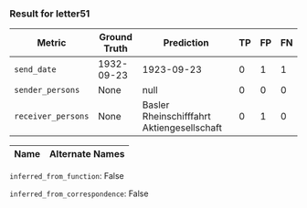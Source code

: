 ### Result for letter51
| Metric           | Ground Truth | Prediction | TP | FP | FN |
|------------------|--------------|------------|----|----|----|
| `send_date`        | 1932-09-23 | 1923-09-23 | 0 | 1 | 1 |
| `sender_persons`  | None | null | 0 | 0 | 0 |
| `receiver_persons` | None | Basler Rheinschifffahrt Aktiengesellschaft | 0 | 1 | 0 |

| Name | Alternate Names |
| --- | --- |

`inferred_from_function`: False

`inferred_from_correspondence`: False
